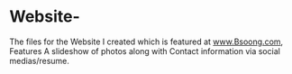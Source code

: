 # Website-
The files for the Website I created which is featured at www.Bsoong.com,
Features A slideshow of photos along with Contact information via social medias/resume.

